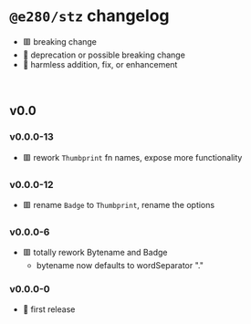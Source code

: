 
# `@e280/stz` changelog
- 🟥 breaking change
- 🔶 deprecation or possible breaking change
- 🍏 harmless addition, fix, or enhancement

<br/>

## v0.0

### v0.0.0-13
- 🟥 rework `Thumbprint` fn names, expose more functionality

### v0.0.0-12
- 🟥 rename `Badge` to `Thumbprint`, rename the options

### v0.0.0-6
- 🟥 totally rework Bytename and Badge
  - bytename now defaults to wordSeparator "."

### v0.0.0-0
- 🍏 first release

